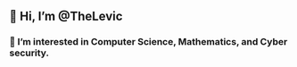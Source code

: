  ## 👋  Hi, I’m @TheLevic
### 👀 I’m interested in Computer Science, Mathematics, and Cyber security.

